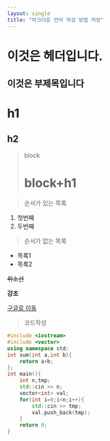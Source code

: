 ```yaml
---
layout: single
title: "마크다운 언어 작성 방법 저장"
---
```


이것은 헤더입니다.
=== 

이것은 부제목입니다
---

# h1
## h2

> block
> # block+h1

> 순서가 있는 목록
1. 첫번째
2. 두번째

> 순서가 없는 목록
* 목록1
* 목록2

~~취소선~~

**강조**

[구글로 이동](https://google.com)

>코드작성
```c++
#include <iostream>
#include <vector>
using namespace std;
int sum(int a,int b){
    return a+b;
};
int main(){
    int n,tmp;
    std::cin >> n;
    vector<int> val;
    for(int i=0;i<n;i++){
        std::cin >> tmp;
        val.push_back(tmp);
    }  
    return 0;
}

```
